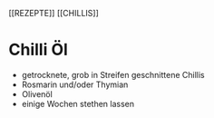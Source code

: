 [[REZEPTE]] [[CHILLIS]]
# Chilli Öl


* getrocknete, grob in Streifen geschnittene Chillis
* Rosmarin und/oder Thymian
* Olivenöl
* einige Wochen stethen lassen

